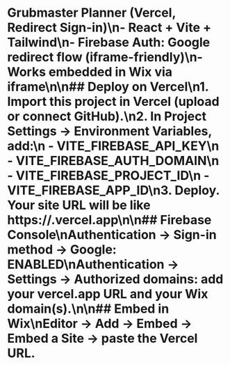 # Grubmaster Planner (Vercel, Redirect Sign-in)\n- React + Vite + Tailwind\n- Firebase Auth: Google redirect flow (iframe-friendly)\n- Works embedded in Wix via iframe\n\n## Deploy on Vercel\n1. Import this project in Vercel (upload or connect GitHub).\n2. In Project Settings -> Environment Variables, add:\n   - VITE_FIREBASE_API_KEY\n   - VITE_FIREBASE_AUTH_DOMAIN\n   - VITE_FIREBASE_PROJECT_ID\n   - VITE_FIREBASE_APP_ID\n3. Deploy. Your site URL will be like https://<project>.vercel.app\n\n## Firebase Console\nAuthentication -> Sign-in method -> Google: ENABLED\nAuthentication -> Settings -> Authorized domains: add your vercel.app URL and your Wix domain(s).\n\n## Embed in Wix\nEditor -> Add -> Embed -> Embed a Site -> paste the Vercel URL.